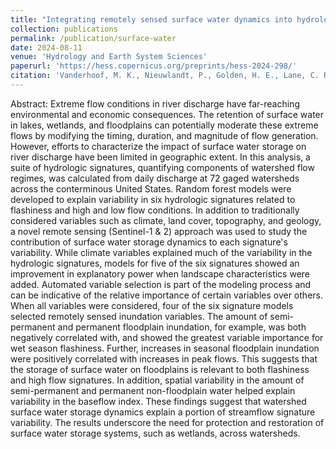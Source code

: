 ```yaml
---
title: "Integrating remotely sensed surface water dynamics into hydrologic signature modelling"
collection: publications
permalink: /publication/surface-water
date: 2024-08-11
venue: 'Hydrology and Earth System Sciences'
paperurl: 'https://hess.copernicus.org/preprints/hess-2024-298/'
citation: 'Vanderhoof, M. K., Nieuwlandt, P., Golden, H. E., Lane, C. R., Christensen, J. R., Keenan, W., and Dolan, W.: Integrating remotely sensed surface water dynamics into hydrologic signature modelling, Hydrol. Earth Syst. Sci. Discuss., https://doi.org/10.5194/hess-2024-119, in review, 2024.'
---
```


Abstract:
Extreme flow conditions in river discharge have far-reaching environmental and economic consequences. The retention of surface water in lakes, wetlands, and floodplains can potentially moderate these extreme flows by modifying the timing, duration, and magnitude of flow generation. However, efforts to characterize the impact of surface water storage on river discharge have been limited in geographic extent. In this analysis, a suite of hydrologic signatures, quantifying components of watershed flow regimes, was calculated from daily discharge at 72 gaged watersheds across the conterminous United States. Random forest models were developed to explain variability in six hydrologic signatures related to flashiness and high and low flow conditions. In addition to traditionally considered variables such as climate, land cover, topography, and geology, a novel remote sensing (Sentinel-1 & 2) approach was used to study the contribution of surface water storage dynamics to each signature's variability. While climate variables explained much of the variability in the hydrologic signatures, models for five of the six signatures showed an improvement in explanatory power when landscape characteristics were added. Automated variable selection is part of the modeling process and can be indicative of the relative importance of certain variables over others. When all variables were considered, four of the six signature models selected remotely sensed inundation variables. The amount of semi-permanent and permanent floodplain inundation, for example, was both negatively correlated with, and showed the greatest variable importance for wet season flashiness. Further, increases in seasonal floodplain inundation were positively correlated with increases in peak flows. This suggests that the storage of surface water on floodplains is relevant to both flashiness and high flow signatures. In addition, spatial variability in the amount of semi-permanent and permanent non-floodplain water helped explain variability in the baseflow index. These findings suggest that watershed surface water storage dynamics explain a portion of streamflow signature variability. The results underscore the need for protection and restoration of surface water storage systems, such as wetlands, across watersheds.

